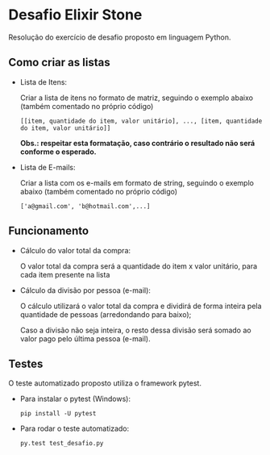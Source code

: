 # Desafio Elixir Stone
Resolução do exercício de desafio proposto em linguagem Python.

## Como criar as listas
- Lista de Itens:

  Criar a lista de itens no formato de matriz, seguindo o exemplo abaixo (também comentado no próprio código)
  ```
  [[item, quantidade do item, valor unitário], ..., [item, quantidade do item, valor unitário]]
  ```
  **Obs.: respeitar esta formatação, caso contrário o resultado não será conforme o esperado.**
  
- Lista de E-mails:

  Criar a lista com os e-mails em formato de string, seguindo o exemplo abaixo (também comentado no próprio código)
  ```
  ['a@gmail.com', 'b@hotmail.com',...]
  ```
## Funcionamento

- Cálculo do valor total da compra:

  O valor total da compra será a quantidade do item x valor unitário, para cada item presente na lista
  
- Cálculo da divisão por pessoa (e-mail):

  O cálculo utilizará o valor total da compra e dividirá de forma inteira pela quantidade de pessoas (arredondando para baixo);
  
  Caso a divisão não seja inteira, o resto dessa divisão será somado ao valor pago pelo última pessoa (e-mail).

## Testes
O teste automatizado proposto utiliza o framework pytest.

- Para instalar o pytest (Windows):
  ```
  pip install -U pytest
  ```
- Para rodar o teste automatizado:
  ```
  py.test test_desafio.py
  ```
